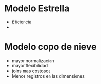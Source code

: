 # Modelo Estrella
- Eficiencia
-

# Modelo copo de nieve
- mayor normalizacion
- mayor flexibilidad
- joins mas costosos
- Menos registros en las dimensiones
